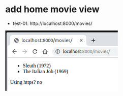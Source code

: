 # add home movie view

* test-01: http://localhost:8000/movies/

![koala_home_movies_view_01](../images/koala_home_movies_view_01.png)
